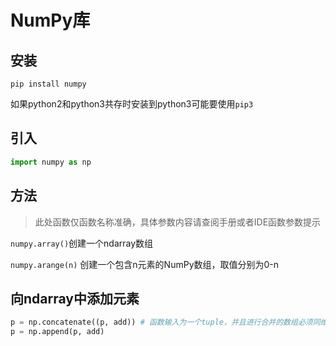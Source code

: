 # NumPy库

## 安装

```shell
pip install numpy
```

如果python2和python3共存时安装到python3可能要使用`pip3`

## 引入

```python
import numpy as np
```

## 方法

> 此处函数仅函数名称准确，具体参数内容请查阅手册或者IDE函数参数提示

`numpy.array()`创建一个ndarray数组

`numpy.arange(n)` 创建一个包含n元素的NumPy数组，取值分别为0-n

## 向ndarray中添加元素

```python
p = np.concatenate((p, add)) # 函数输入为一个tuple，并且进行合并的数组必须同维度而且在非扩展轴上的长度相同
p = np.append(p, add)
```



